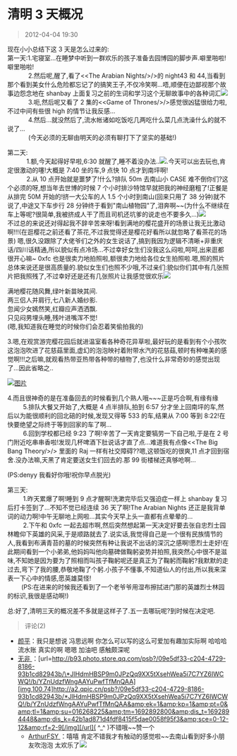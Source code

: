 # 清明 3 天概况

> 2012-04-04 19:30

现在小小总结下这 3 天是怎么过来的:  
第一天:1.宅寝室...在睡梦中听到一群欢乐的孩子准备去园博园的脚步声.噼里啪啦!噼里啪啦!  
            2.然后呢,醒了,看了\<\<The Arabian Nights/>/>的 night43 和 44,当看到那个看到美女什么危险都忘记了的搞笑王子,不仅冷笑啊...唔,顺便在边鄙视那个故事边怨念地在 shanbay 上面复习之前的生词和学习这个无聊故事中的各种词汇[![](https://pan.4a1801.life:11443/d/NAS/Qzone/Blogs/images/0957DB91)](https://pan.4a1801.life:11443/d/NAS/Qzone/Blogs/images/0957DB91)  
            3.呃,然后呢又看了 2 集的\<\<Game of Thrones/>/>感觉很凶猛很给力啦,不过中间有些很 high 的情节让我反感...  
            4.然后...就没然后了,流水帐诸如吃饭吃几两吃什么菜几点洗澡什么的就不说了...  
            (今天必须的无聊由明天的必须有聊打下了坚实的基础!)

第二天:  
           1.额,今天起得好早啦,6:30 就醒了,睡不着没办法..[![](https://pan.4a1801.life:11443/d/NAS/Qzone/Blogs/images/29E919C2)](https://pan.4a1801.life:11443/d/NAS/Qzone/Blogs/images/29E919C2).今天可以出去玩也,肯定很激动的噻!大概是 7:40 坐的车,9 点快 10 点才到南坪啊!  
           2.从 10 点开始就是噩梦了!什么?排队 50m 去南山小 CASE 难不倒你们?这个必须的呀,想当年去世博的时候 7 个小时排沙特馆早就把我的神经磨粗了!正餐是从排完 50M 开始的!挤一大公车的人 1.5 个小时到南山(回来只用了 38 分钟)就不说了,中途又下车步行 28 分钟终于看到"南山植物园"了,泪奔啊\~\~(为什么不继续在车上等呢?很简单,我被挤成人干了而且司机还坑爹的说走也不要多久...)[![](https://pan.4a1801.life:11443/d/NAS/Qzone/Blogs/images/69981CF2)](https://pan.4a1801.life:11443/d/NAS/Qzone/Blogs/images/69981CF2)  
不过总的来说还对得起我不辞辛苦来呀!看到满地的樱花盛开的场景让我无比激动啊!!!(在逛樱花之前还看了茶花,不过我觉得还是樱花好看所以就忽略了看茶花的场景) 嗯,很久没跟除了大佬爷们之外的女生说话了,搞到我因为逻辑不清晰+非重庆话/四川话精通,所以貌似有点冷场...不过幸好女生们没我这么闷啦,呵呵,出来逛都很开心嘛~ 0xfc 也是很卖力地拍照啦,额很卖力地给各位女生拍照啦.嗯,照的照片总体来说还是很高质量的.貌似女生们也照不少哦,不过亲们:貌似你们其中有几张照片把我照残了,不过幸好还是还有几张照片让我感觉很欢乐[![](https://pan.4a1801.life:11443/d/NAS/Qzone/Blogs/images/CF33CF0A)](https://pan.4a1801.life:11443/d/NAS/Qzone/Blogs/images/CF33CF0A)

满地樱花随风舞,绿叶新苗映其间.  
两三侣人并肩行,七八新人婚纱影.  
忽闻少女嫣然笑,红瓣应声洒洒飘.  
只见闷男埋头睡,残叶进嘴浑不觉!  
(嗯,我知道我在睡觉的时候你们会忍着笑偷拍我的)

3.嗯,在观赏游完樱花园后就进温室看各种奇花异草啦,最好玩的是看到有个小孩吹这泡泡吹进了花慈菇里面,虚幻的泡泡映衬着附带水汽的花慈菇,顿时有种唯美的感觉啊!!!之后嘛,就观看热带亚热带各种带的植物了,也没什么非常奇妙的感觉出现了...因此省略之..

[![图片](https://pan.4a1801.life:11443/d/NAS/Qzone/Blogs/images/8EF21F0D.webp)](https://pan.4a1801.life:11443/d/NAS/Qzone/Blogs/images/8EF21F0D.webp)

4.而且很神奇的是在准备回去的时候看到几个熟人哦\~\~~正是巧合啊,有缘有缘  
         5.排队大餐又开始了,大概是 4 点半排队,拍到 6:57 分才坐上回南坪的车,然后以为能很顺利的回北碚的时候,发现又得等 533 的车,结果从 7:00 等到 8:22!在快要绝望之际终于等到回家的车了啊...  
         6.回到学校都已经 9:23 了啊!辛苦了一天肯定要犒劳一下自己啦,于是在 2 号门附近吃串串香啦!发现几杯啤酒下肚说话才直了点...难道我有点像\<\<The Big Bang Theory/>/> 里面的 Raj 一样有社交障碍??嗯,这顿饭吃的很爽,11 点才回到宿舍.没办法嘛,天黑了肯定要送女生们回去的.那 99 街楼梯还真够呛啊...

(PS:denyy 我看好你哦!祝你早点脱光![![](https://pan.4a1801.life:11443/d/NAS/Qzone/Blogs/images/27F1DC8A)](https://pan.4a1801.life:11443/d/NAS/Qzone/Blogs/images/27F1DC8A))

第三天:  
         1.昨天累爆了啊!睡到 9 点才醒啊!洗漱完毕后又强迫症一样上 shanbay 复习后打卡签到了...不知不觉已经连续 36 天了啊!The Arabian Nights 还正是我背单词的动力啊!中午无聊地上网啦...其实今天早上头一直都有点晕晕的...  
         2.下午和 0xfc 一起去超市啊,然后突然想起第一天决定好要去张自忠烈士园林瞻仰下英雄的风采,于是顺路就去了.说实话,我觉得自己是一个很有民族情节的人,我看到布满青苔的墓的时候突然有种让我说不出话的深沉之感啊!愿烈士走好!在此期间看到一个小弟弟,他妈妈叫他向墓碑做鞠躬姿势并拍照,我突然心中很不是滋味,不知她是因为要为了照相而叫孩子鞠躬呢还是真正为了鞠躬而鞠躬?我默默的走过去,弯下了我的腰,恭敬地鞠了个躬.小孩子不懂事,不知道仙人的付出,所以我来深表一下心中的情感,愿英雄莫怪!  
        (PS:在进来的时候我还看到了一个老爷爷用湿布擦拭进门那的英雄烈士林园的标识,我很是感动啊!)

总:好了,清明三天的概况差不多就是这样子了.五一去哪玩呢?到时候在决定吧.

> 评论(2)

- [颜平](https://user.qzone.qq.com/523f808094cf57e2034d2a921e9766c346928de5e874f100)：我只是想说 冯思远啊 你怎么可以写的这么可爱加有趣加实际啊 哈哈哈 流水账 真实的啊 嗯嗯 加油吧 感触颇深呢
- [无非 ](https://user.qzone.qq.com/624504099)：[url=http://b93.photo.store.qq.com/psb?/09e5df33-c204-4729-8186-93b1cd82943b/\*JlHdmHBSP9m0JPzQq9XX5tXsehWea5i7C7YZ6IWCWQ!/b/YZnUdzfWngAAYuPwfTfMnQAA][img,100,74]http://a2.qpic.cn/psb?/09e5df33-c204-4729-8186-93b1cd82943b/*JlHdmHBSP9m0JPzQq9XX5tXsehWea5i7C7YZ6IWCWQ!/b/YZnUdzfWngAAYuPwfTfMnQAA&amp;ek=1&amp;kp=1&amp;pt=0&amp;tl=1&amp;su=016268225&amp;tm=1692892800&amp;dis_t=1692894448&amp;dis_k=42b1ad871d4fdf8415f5dae0058f95f3&amp;sce=0-12-12&amp;rf=2-9[/img][/url]( ^\_^ )不错哦\~\~赞一个
  - [ArthurFSY ](https://user.qzone.qq.com/254904240)：嘻嘻 肯定不错我才有触动的感觉啦\~\~去南山看到好多小朋友吹泡泡 太欢乐了![](https://pan.4a1801.life:11443/d/NAS/Qzone/Common/images/e113.gif)

